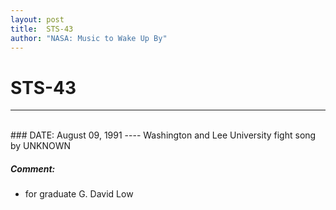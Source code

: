 ```yaml
---
layout: post
title:  STS-43
author: "NASA: Music to Wake Up By"
---
```


# STS-43
----
<br/>
### DATE: August 09, 1991
----
Washington and Lee University fight song by UNKNOWN

##### Comment:
* for graduate G. David Low
